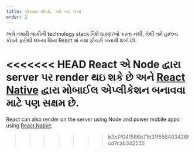 ```yaml
---
title: એકવાર શીખો, ગમે ત્યાં લખો
order: 2
---
```


અમે તમારી બાકીની technology stack વિશે ધારણાઓ કરતા નથી, તેથી તમે હાલના કોડને ફરીથી લખ્યા વિના React માં નવા ફીચર્સ બનાવી શકો છો.

<<<<<<< HEAD
React એ Node દ્વારા server પર render થઇ શકે છે અને [React Native](https://facebook.github.io/react-native/) દ્વારા મોબાઈલ એપ્લીકેશન બનાવવા માટે પણ સક્ષમ છે.
=======
React can also render on the server using Node and power mobile apps using [React Native](https://reactnative.dev/).
>>>>>>> b3c7f041586b71b31f556403426fcd7cab342535
